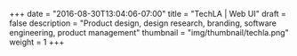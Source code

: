 +++
date = "2016-08-30T13:04:06-07:00"
title = "TechLA | Web UI"
draft = false
description = "Product design, design research, branding, software engineering, product management"
thumbnail = "img/thumbnail/techla.png"
weight = 1
+++
